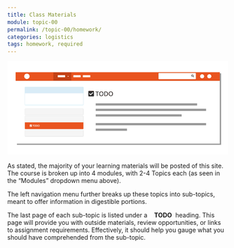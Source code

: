 ```yaml
---
title: Class Materials
module: topic-00
permalink: /topic-00/homework/
categories: logistics
tags: homework, required
---
```


<div class="divider-heading"></div>


<img src="../img/materials-nav-example.gif" alt="locations of materials links" title="Materials Navigation" />

As stated, the majority of your learning materials will be posted of this site. The course is broken up into 4 modules, with 2-4 Topics each (as seen in the “Modules” dropdown menu above).

The left navigation menu further breaks up these topics into sub-topics, meant to offer information in digestible portions.

The last page of each sub-topic is listed under a <span style="white-space:nowrap">&nbsp;&nbsp;<i class="fas fa-check-square" aria-hidden="true"></i> <b>TODO</b>&nbsp;</span> heading. This page will provide you with outside materials, review opportunities, or links to assignment requirements. Effectively, it should help you gauge what you should have comprehended from the sub-topic.

